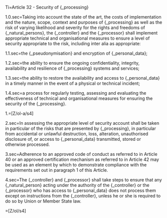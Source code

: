 Ti=Article 32 - Security of {_processing}

1.0.sec=Taking into account the state of the art, the costs of implementation and the nature, scope, context and purposes of {_processing} as well as the risk of varying likelihood and severity for the rights and freedoms of {_natural_persons}, the {_controller} and the {_processor} shall implement appropriate technical and organisational measures to ensure a level of security appropriate to the risk, including inter alia as appropriate:

1.1.sec=the {_pseudonymisation} and encryption of {_personal_data};

1.2.sec=the ability to ensure the ongoing confidentiality, integrity, availability and resilience of {_processing} systems and services;

1.3.sec=the ability to restore the availability and access to {_personal_data} in a timely manner in the event of a physical or technical incident;

1.4.sec=a process for regularly testing, assessing and evaluating the effectiveness of technical and organisational measures for ensuring the security of the {_processing}.

1.=[Z/ol-a/s4]

2.sec=In assessing the appropriate level of security account shall be taken in particular of the risks that are presented by {_processing}, in particular from accidental or unlawful destruction, loss, alteration, unauthorised disclosure of, or access to {_personal_data} transmitted, stored or otherwise processed.

3.sec=Adherence to an approved code of conduct as referred to in Article 40 or an approved certification mechanism as referred to in Article 42 may be used as an element by which to demonstrate compliance with the requirements set out in paragraph 1 of this Article.

4.sec=The {_controller} and {_processor} shall take steps to ensure that any {_natural_person} acting under the authority of the {_controller} or the {_processor} who has access to {_personal_data} does not process them except on instructions from the {_controller}, unless he or she is required to do so by Union or Member State law.

=[Z/ol/s4]

